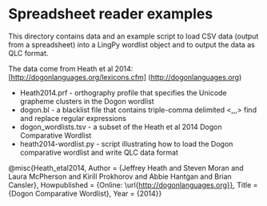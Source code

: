 Spreadsheet reader examples
===========================

This directory contains data and an example script to load CSV data (output from a spreadsheet) into a LingPy wordlist object and to output the data as QLC format.

The data come from Heath et al 2014: [http://dogonlanguages.org/lexicons.cfm] (http://dogonlanguages.org)

- Heath2014.prf - orthography profile that specifies the Unicode grapheme clusters in the Dogon wordlist
- dogon.bl - a blacklist file that contains triple-comma delimited <,,,> find and replace regular expressions
- dogon_wordlists.tsv - a subset of the Heath et al 2014 Dogon Comparative Wordlist
- heath2014-wordlist.py - script illustrating how to load the Dogon comparative wordlist and write QLC data format


@misc{Heath_etal2014,
	Author = {Jeffrey Heath and Steven Moran and Laura McPherson and Kirill Prokhorov and Abbie Hantgan and Brian Cansler},
	Howpublished = {Online: \url{http://dogonlanguages.org}},
	Title = {Dogon Comparative Wordlist},
	Year = {2014}}

